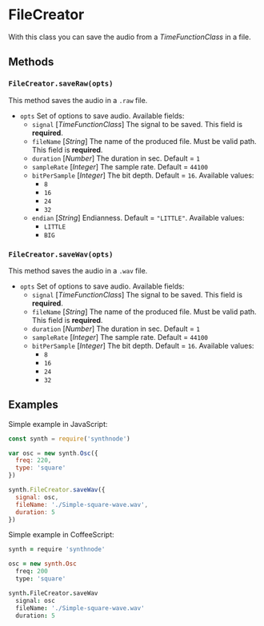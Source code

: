 # FileCreator

With this class you can save the audio from a _TimeFunctionClass_ in a file.

## Methods
### `FileCreator.saveRaw(opts)`
This method saves the audio in a `.raw` file.
- `opts` Set of options to save audio. Available fields:
  - `signal` [_TimeFunctionClass_] The signal to be saved. This field is **required**.
  - `fileName` [_String_] The name of the produced file. Must be valid path. This field is **required**.
  - `duration` [_Number_] The duration in sec. Default = `1`
  - `sampleRate` [_Integer_] The sample rate. Default = `44100`
  - `bitPerSample` [_Integer_] The bit depth. Default = `16`. Available values:
    - `8`
    - `16`
    - `24`
    - `32`
  - `endian` [_String_] Endianness. Default = `"LITTLE"`. Available values:
    - `LITTLE`
    - `BIG`

### `FileCreator.saveWav(opts)`
This method saves the audio in a `.wav` file.
- `opts` Set of options to save audio. Available fields:
  - `signal` [_TimeFunctionClass_] The signal to be saved. This field is **required**.
  - `fileName` [_String_] The name of the produced file. Must be valid path. This field is **required**.
  - `duration` [_Number_] The duration in sec. Default = `1`
  - `sampleRate` [_Integer_] The sample rate. Default = `44100`
  - `bitPerSample` [_Integer_] The bit depth. Default = `16`. Available values:
    - `8`
    - `16`
    - `24`
    - `32`

## Examples
Simple example in JavaScript:
```js
const synth = require('synthnode')

var osc = new synth.Osc({
  freq: 220,
  type: 'square'
})

synth.FileCreator.saveWav({
  signal: osc,
  fileName: './Simple-square-wave.wav',
  duration: 5
})

```

Simple example in CoffeeScript:
```coffee
synth = require 'synthnode'

osc = new synth.Osc
  freq: 200
  type: 'square'

synth.FileCreator.saveWav
  signal: osc
  fileName: './Simple-square-wave.wav'
  duration: 5
```
